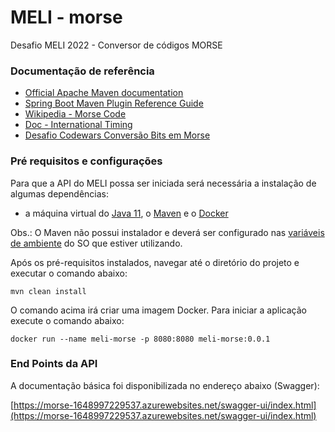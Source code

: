 # MELI - morse
Desafio MELI 2022 - Conversor de códigos MORSE

### Documentação de referência

* [Official Apache Maven documentation](https://maven.apache.org/guides/index.html)
* [Spring Boot Maven Plugin Reference Guide](https://docs.spring.io/spring-boot/docs/2.2.1.RELEASE/maven-plugin/)
* [Wikipedia - Morse Code](https://en.wikipedia.org/wiki/Morse_code)
* [Doc - International Timing](https://morsecode.world/international/timing.html)
* [Desafio Codewars Conversão Bits em Morse](https://www.codewars.com/kata/decode-the-morse-code-for-real/)

### Pré requisitos e configurações

Para que a API do MELI possa ser iniciada será necessária a instalação de algumas dependências:

- a máquina virtual do [Java 11](https://www.oracle.com/technetwork/java/javase/downloads/jdk11-downloads-5066655.html), o [Maven](https://maven.apache.org/download.cgi) e o [Docker](https://www.docker.com/get-started/)

Obs.: O Maven não possui instalador e deverá ser configurado nas [variáveis de ambiente](https://www.baeldung.com/install-maven-on-windows-linux-mac) do SO que estiver utilizando.

Após os pré-requisitos instalados, navegar até o diretório do projeto e executar o comando abaixo:

	mvn clean install

O comando acima irá criar uma imagem Docker. Para iniciar a aplicação execute o comando abaixo:

	docker run --name meli-morse -p 8080:8080 meli-morse:0.0.1


### End Points da API

A documentação básica foi disponibilizada no endereço abaixo (Swagger):

[https://morse-1648997229537.azurewebsites.net/swagger-ui/index.html](https://morse-1648997229537.azurewebsites.net/swagger-ui/index.html)


